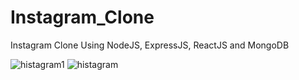 # Instagram_Clone
Instagram Clone Using NodeJS, ExpressJS, ReactJS and MongoDB

![histagram1](https://user-images.githubusercontent.com/70096180/103217894-ba29c900-493f-11eb-8fba-fdae67ccabc5.PNG)
![histagram](https://user-images.githubusercontent.com/70096180/103217903-beee7d00-493f-11eb-8e9b-ed51fffd805f.PNG)
